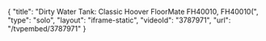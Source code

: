 {
    "title": "Dirty Water Tank: Classic Hoover FloorMate FH40010, FH40010(",
    "type": "solo",
    "layout": "iframe-static",
    "videoId": "3787971",
    "url": "\/tvpembed\/3787971"
}